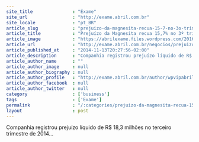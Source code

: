 ```yaml
---
site_title               : "Exame"
site_url                 : "http://exame.abril.com.br"
site_locale              : "pt_BR"
article_slug             : "prejuizo-da-magnesita-recua-15-7-no-3o-trimestre"
article_title            : "Prejuízo da Magnesita recua 15,7% no 3º trimestre"
article_image            : "https://abrilexame.files.wordpress.com/2016/09/size_960_16_9_magnesita14.jpg?quality=70&strip=all&w=960"
article_url              : "http://exame.abril.com.br/negocios/prejuizo-da-magnesita-recua-15-7-no-3o-trimestre/"
article_published_at     : "2014-11-13T20:27:56-02:00"
article_description      : "Companhia registrou prejuízo líquido de R$ 18,3 milhões no terceiro trimestre de 2014..."
article_author_name      : ""
article_author_image     : null
article_author_biography : null
article_author_profile   : "http://exame.abril.com.br/author/wpvipabril/"
article_author_facebook  : null
article_author_twitter   : null
category                 : ['business']
tags                     : ['Exame']
permalink                : "/:categories/prejuizo-da-magnesita-recua-15-7-no-3o-trimestre/"
layout                   : post
---
```


Companhia registrou prejuízo líquido de R$ 18,3 milhões no terceiro trimestre de 2014...
